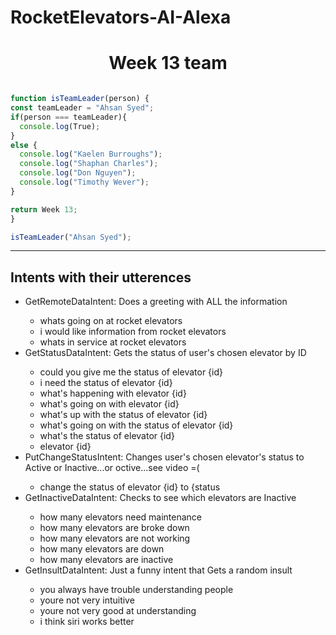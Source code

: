 # RocketElevators-AI-Alexa

<p>
  <h1 align="center">Week 13 team</h1>
  
  ```javascript

function isTeamLeader(person) {
  const teamLeader = "Ahsan Syed";
  if(person === teamLeader){
    console.log(True);
  }
  else {
    console.log("Kaelen Burroughs");
    console.log("Shaphan Charles");
    console.log("Don Nguyen");
    console.log("Timothy Wever");
  }
  
  return Week 13;
}

isTeamLeader("Ahsan Syed");
```

---

<h2>Intents with their utterences</h2>
<ul>
  <li>GetRemoteDataIntent: Does a greeting with ALL the information</li>
    <ul>
     <li>whats going on at rocket elevators</li>
     <li>i would like information from rocket elevators</li>
     <li>whats in service at rocket elevators</li>
    </ul>
  <li>GetStatusDataIntent: Gets the status of user's chosen elevator by ID</li>
    <ul>
      <li>could you give me the status of elevator {id}</li>
      <li>i need the status of elevator {id}</li>
      <li>what's happening with elevator {id}</li>
      <li>what's going on with elevator {id}</li>
      <li>what's up with the status of elevator {id}</li>
      <li>what's going on with the status of elevator {id}</li>
      <li>what's the status of elevator {id}</li>
      <li>elevator {id}</li>
    </ul>
  <li>PutChangeStatusIntent: Changes user's chosen elevator's status to Active or Inactive...or octive...see video =( </li>
    <ul>
      <li>change the status of elevator {id} to {status</li>
    </ul>
  <li>GetInactiveDataIntent: Checks to see which elevators are Inactive</li>
    <ul>
      <li>how many elevators need maintenance</li>
      <li>how many elevators are broke down</li>
      <li>how many elevators are not working</li>
      <li>how many elevators are down</li>
      <li>how many elevators are inactive</li>
    </ul>
  <li>GetInsultDataIntent: Just a funny intent that Gets a random insult</li>
    <ul>
      <li>you always have trouble understanding people</li>
      <li>youre not very intuitive</li>
      <li>youre not very good at understanding</li>
      <li>i think siri works better</li>
    </ul>
</ul>

